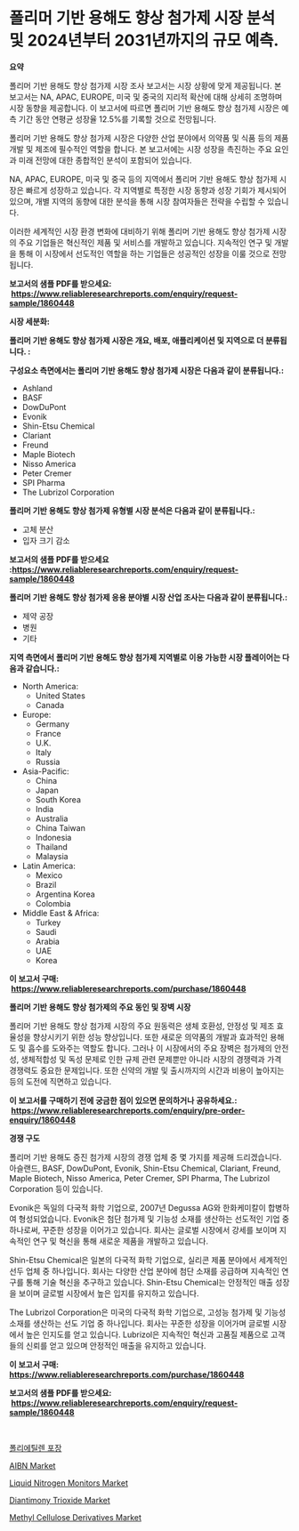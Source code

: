 <p><h1>폴리머 기반 용해도 향상 첨가제 시장 분석 및 2024년부터 2031년까지의 규모 예측.</h1></p><p><strong>요약</strong></p>
<p><p>폴리머 기반 용해도 향상 첨가제 시장 조사 보고서는 시장 상황에 맞게 제공됩니다. 본 보고서는 NA, APAC, EUROPE, 미국 및 중국의 지리적 확산에 대해 상세히 조명하며 시장 동향을 제공합니다. 이 보고서에 따르면 폴리머 기반 용해도 향상 첨가제 시장은 예측 기간 동안 연평균 성장율 12.5%를 기록할 것으로 전망됩니다.</p><p>폴리머 기반 용해도 향상 첨가제 시장은 다양한 산업 분야에서 의약품 및 식품 등의 제품 개발 및 제조에 필수적인 역할을 합니다. 본 보고서에는 시장 성장을 촉진하는 주요 요인과 미래 전망에 대한 종합적인 분석이 포함되어 있습니다.</p><p>NA, APAC, EUROPE, 미국 및 중국 등의 지역에서 폴리머 기반 용해도 향상 첨가제 시장은 빠르게 성장하고 있습니다. 각 지역별로 특정한 시장 동향과 성장 기회가 제시되어 있으며, 개별 지역의 동향에 대한 분석을 통해 시장 참여자들은 전략을 수립할 수 있습니다.</p><p>이러한 세계적인 시장 환경 변화에 대비하기 위해 폴리머 기반 용해도 향상 첨가제 시장의 주요 기업들은 혁신적인 제품 및 서비스를 개발하고 있습니다. 지속적인 연구 및 개발을 통해 이 시장에서 선도적인 역할을 하는 기업들은 성공적인 성장을 이룰 것으로 전망됩니다.</p></p>
<p><strong>보고서의 샘플 PDF를 받으세요: &nbsp;<a href="https://www.reliableresearchreports.com/enquiry/request-sample/1860448">https://www.reliableresearchreports.com/enquiry/request-sample/1860448</a></strong></p>
<p><strong>시장 세분화:</strong></p>
<p><strong> 폴리머 기반 용해도 향상 첨가제 시장은 개요, 배포, 애플리케이션 및 지역으로 더 분류됩니다. :</strong></p>
<p><strong>구성요소 측면에서는 폴리머 기반 용해도 향상 첨가제 시장은 다음과 같이 분류됩니다.:</strong></p>
<p><ul><li>Ashland</li><li>BASF</li><li>DowDuPont</li><li>Evonik</li><li>Shin-Etsu Chemical</li><li>Clariant</li><li>Freund</li><li>Maple Biotech</li><li>Nisso America</li><li>Peter Cremer</li><li>SPI Pharma</li><li>The Lubrizol Corporation</li></ul></p>
<p><strong> 폴리머 기반 용해도 향상 첨가제 유형별 시장 분석은 다음과 같이 분류됩니다.:</strong></p>
<p><ul><li>고체 분산</li><li>입자 크기 감소</li></ul></p>
<p><strong>보고서의 샘플 PDF를 받으세요 :<a href="https://www.reliableresearchreports.com/enquiry/request-sample/1860448">https://www.reliableresearchreports.com/enquiry/request-sample/1860448</a></strong></p>
<p><strong> 폴리머 기반 용해도 향상 첨가제 응용 분야별 시장 산업 조사는 다음과 같이 분류됩니다.:</strong></p>
<p><ul><li>제약 공장</li><li>병원</li><li>기타</li></ul></p>
<p><strong>지역 측면에서 폴리머 기반 용해도 향상 첨가제 지역별로 이용 가능한 시장 플레이어는 다음과 같습니다.:</strong></p>
<p><ul>
    <li>
        North America:
        <ul>
            <li>United States</li>
            <li>Canada</li>
        </ul>
    </li>
    <li>
        Europe:
        <ul>
            <li>Germany</li>
            <li>France</li>
            <li>U.K.</li>
            <li>Italy</li>
            <li>Russia</li>
        </ul>
    </li>
    <li>
        Asia-Pacific:
        <ul>
            <li>China</li>
            <li>Japan</li>
            <li>South Korea</li>
            <li>India</li>
            <li>Australia</li>
            <li>China Taiwan</li>
            <li>Indonesia</li>
            <li>Thailand</li>
            <li>Malaysia</li>
        </ul>
    </li>
    <li>
        Latin America:
        <ul>
            <li>Mexico</li>
            <li>Brazil</li>
            <li>Argentina Korea</li>
            <li>Colombia</li>
        </ul>
    </li>
    <li>
        Middle East & Africa:
        <ul>
            <li>Turkey</li>
            <li>Saudi</li>
            <li>Arabia</li>
            <li>UAE</li>
            <li>Korea</li>
        </ul>
    </li>
    </ul></p>
<p><strong>이 보고서 구매: &nbsp;<a href="https://www.reliableresearchreports.com/purchase/1860448">https://www.reliableresearchreports.com/purchase/1860448</a></strong></p>
<p><strong>폴리머 기반 용해도 향상 첨가제의 주요 동인 및 장벽 시장</strong></p>
<p><p>폴리머 기반 용해도 향상 첨가제 시장의 주요 원동력은 생체 호환성, 안정성 및 제조 효율성을 향상시키기 위한 성능 향상입니다. 또한 새로운 의약품의 개발과 효과적인 용해도 및 흡수를 도와주는 역할도 합니다. 그러나 이 시장에서의 주요 장벽은 첨가제의 안전성, 생체적합성 및 독성 문제로 인한 규제 관련 문제뿐만 아니라 시장의 경쟁력과 가격 경쟁력도 중요한 문제입니다. 또한 신약의 개발 및 출시까지의 시간과 비용이 높아지는 등의 도전에 직면하고 있습니다.</p></p>
<p><strong>이 보고서를 구매하기 전에 궁금한 점이 있으면 문의하거나 공유하세요.: &nbsp;<a href="https://www.reliableresearchreports.com/enquiry/pre-order-enquiry/1860448">https://www.reliableresearchreports.com/enquiry/pre-order-enquiry/1860448</a></strong></p>
<p><strong>경쟁 구도</strong></p>
<p><p>폴리머 기반 용해도 증진 첨가제 시장의 경쟁 업체 중 몇 가지를 제공해 드리겠습니다. 아슬랜드, BASF, DowDuPont, Evonik, Shin-Etsu Chemical, Clariant, Freund, Maple Biotech, Nisso America, Peter Cremer, SPI Pharma, The Lubrizol Corporation 등이 있습니다.</p><p>Evonik은 독일의 다국적 화학 기업으로, 2007년 Degussa AG와 한화케미칼이 합병하여 형성되었습니다. Evonik은 첨단 첨가제 및 기능성 소재를 생산하는 선도적인 기업 중 하나로써, 꾸준한 성장을 이어가고 있습니다. 회사는 글로벌 시장에서 강세를 보이며 지속적인 연구 및 혁신을 통해 새로운 제품을 개발하고 있습니다.</p><p>Shin-Etsu Chemical은 일본의 다국적 화학 기업으로, 실리콘 제품 분야에서 세계적인 선두 업체 중 하나입니다. 회사는 다양한 산업 분야에 첨단 소재를 공급하며 지속적인 연구를 통해 기술 혁신을 추구하고 있습니다. Shin-Etsu Chemical는 안정적인 매출 성장을 보이며 글로벌 시장에서 높은 입지를 유지하고 있습니다.</p><p>The Lubrizol Corporation은 미국의 다국적 화학 기업으로, 고성능 첨가제 및 기능성 소재를 생산하는 선도 기업 중 하나입니다. 회사는 꾸준한 성장을 이어가며 글로벌 시장에서 높은 인지도를 얻고 있습니다. Lubrizol은 지속적인 혁신과 고품질 제품으로 고객들의 신뢰를 얻고 있으며 안정적인 매출을 유지하고 있습니다.</p></p>
<p><strong>이 보고서 구매: &nbsp; <a href="https://www.reliableresearchreports.com/purchase/1860448">https://www.reliableresearchreports.com/purchase/1860448</a></strong></p>
<p><strong>보고서의 샘플 PDF를 받으세요: &nbsp;<a href="https://www.reliableresearchreports.com/enquiry/request-sample/1860448">https://www.reliableresearchreports.com/enquiry/request-sample/1860448</a></strong><strong></strong></p>
<p>&nbsp;</p>
<p><p><a href="https://github.com/sougarounis/Market-Research-Report-List-2/blob/main/7752733192796.md">폴리에틸렌 포장</a></p><p><a href="https://github.com/gdfhhhj/Market-Research-Report-List-3/blob/main/aibn-market.md">AIBN Market</a></p><p><a href="https://issuu.com/reportprime-2/docs/liquid-nitrogen-monitors-market-size-2030.pptx">Liquid Nitrogen Monitors Market</a></p><p><a href="https://github.com/julyju69/Market-Research-Report-List-2/blob/main/diantimony-trioxide-market.md">Diantimony Trioxide Market</a></p><p><a href="https://issuu.com/reportprime-2/docs/methyl-cellulose-derivatives-market-size-2030.pptx">Methyl Cellulose Derivatives Market</a></p></p>